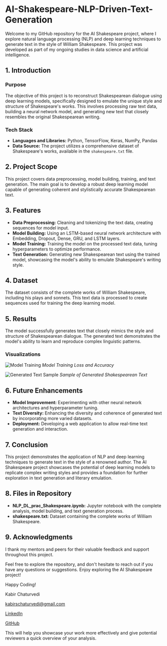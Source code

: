 # AI-Shakespeare-NLP-Driven-Text-Generation

Welcome to my GitHub repository for the AI Shakespeare project, where I explore natural language processing (NLP) and deep learning techniques to generate text in the style of William Shakespeare. This project was developed as part of my ongoing studies in data science and artificial intelligence.

## 1. Introduction
### Purpose
The objective of this project is to reconstruct Shakespearean dialogue using deep learning models, specifically designed to emulate the unique style and structure of Shakespeare's works. This involves processing raw text data, building a neural network model, and generating new text that closely resembles the original Shakespearean writing.

### Tech Stack
- **Languages and Libraries:** Python, TensorFlow, Keras, NumPy, Pandas
- **Data Source:** The project utilizes a comprehensive dataset of Shakespeare's works, available in the `shakespeare.txt` file.

## 2. Project Scope
This project covers data preprocessing, model building, training, and text generation. The main goal is to develop a robust deep learning model capable of generating coherent and stylistically accurate Shakespearean text.

## 3. Features
- **Data Preprocessing:** Cleaning and tokenizing the text data, creating sequences for model input.
- **Model Building:** Using an LSTM-based neural network architecture with Embedding, Dropout, Dense, GRU, and LSTM layers.
- **Model Training:** Training the model on the processed text data, tuning hyperparameters to optimize performance.
- **Text Generation:** Generating new Shakespearean text using the trained model, showcasing the model's ability to emulate Shakespeare's writing style.

## 4. Dataset
The dataset consists of the complete works of William Shakespeare, including his plays and sonnets. This text data is processed to create sequences used for training the deep learning model.

## 5. Results
The model successfully generates text that closely mimics the style and structure of Shakespearean dialogue. The generated text demonstrates the model's ability to learn and reproduce complex linguistic patterns.

### Visualizations
![Model Training](path/to/model_training_plot.png)
*Model Training Loss and Accuracy*

![Generated Text Sample](path/to/generated_text_sample.png)
*Sample of Generated Shakespearean Text*

## 6. Future Enhancements
- **Model Improvement:** Experimenting with other neural network architectures and hyperparameter tuning.
- **Text Diversity:** Enhancing the diversity and coherence of generated text by incorporating more varied datasets.
- **Deployment:** Developing a web application to allow real-time text generation and interaction.

## 7. Conclusion
This project demonstrates the application of NLP and deep learning techniques to generate text in the style of a renowned author. The AI Shakespeare project showcases the potential of deep learning models to replicate complex writing styles and provides a foundation for further exploration in text generation and literary emulation.

## 8. Files in Repository
- **NLP_DL_prac_Shakespeare.ipynb:** Jupyter notebook with the complete analysis, model building, and text generation process.
- **shakespeare.txt:** Dataset containing the complete works of William Shakespeare.

## 9. Acknowledgments
I thank my mentors and peers for their valuable feedback and support throughout this project.

Feel free to explore the repository, and don't hesitate to reach out if you have any questions or suggestions. Enjoy exploring the AI Shakespeare project!

Happy Coding!

Kabir Chaturvedi

[kabirschaturvedi@gmail.com](mailto:kabirschaturvedi@gmail.com)

[LinkedIn](https://www.linkedin.com/in/kabir-chaturvedi)

[GitHub](https://github.com/kabirchaturvedi)

This will help you showcase your work more effectively and give potential reviewers a quick overview of your analysis.

